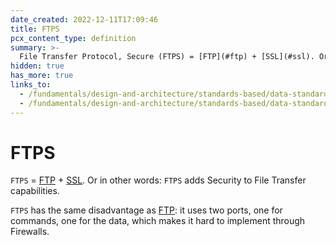 ```yaml
---
date_created: 2022-12-11T17:09:46
title: FTPS
pcx_content_type: definition
summary: >-
  File Transfer Protocol, Secure (FTPS) = [FTP](#ftp) + [SSL](#ssl). Or in other words: `FTPS` adds Security to File Transfer capabilities.
hidden: true
has_more: true
links_to:
  - /fundamentals/design-and-architecture/standards-based/data-standards/ftp
  - /fundamentals/design-and-architecture/standards-based/data-standards/ssl
---
```


# FTPS

`FTPS` = [FTP](/fundamentals/design-and-architecture/standards-based/data-standards/ftp) + [SSL](/fundamentals/design-and-architecture/standards-based/data-standards/ssl). Or in other words: `FTPS` adds Security to File Transfer capabilities.

`FTPS` has the same disadvantage as [FTP](/fundamentals/design-and-architecture/standards-based/data-standards/ftp): it uses two ports, one for commands, one for the data, which makes it hard to implement through Firewalls.
